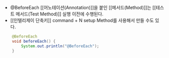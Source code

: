 - @BeforeEach [[어노테이션(Annotation)]]을 붙인 [[메서드(Method)]]는 [[테스트 메서드(Test Method)]] 실행 이전에 수행된다.
- [[인텔리제이 단축키]] command + N setup Method를 사용해서 만들 수도 있다.

```java
    @BeforeEach
    void beforeEach() {
        System.out.println("@BeforeEach");
    }
```